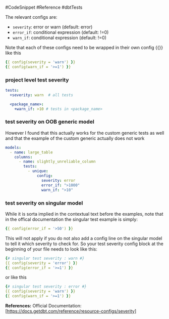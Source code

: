 #CodeSnippet #Reference 
#dbtTests 
 
The relevant configs are:

- `severity`: error or warn (default: error)
- `error_if`: conditional expression (default: !=0)
- `warn_if`: conditional expression (default: !=0)

Note that each of these configs need to be wrapped in their own config {{}} like this

```YAML
{{ config(severity = 'warn') }}
{{ config(warn_if = '>=1') }}
```
### project level test severity

```yaml
tests:
  +severity: warn  # all tests

  <package_name>:
    +warn_if: >10 # tests in <package_name>
```
### test severity on OOB generic model

However I found that this actually works for the custom generic tests as well and that the example of the custom generic actually does not work

```yml
models:
  - name: large_table
    columns:
      - name: slightly_unreliable_column
        tests:
          - unique:
              config:
                severity: error
                error_if: ">1000"
                warn_if: ">10"
```
### test severity on singular model

While it is sorta implied in the contextual text before the examples, note that in the offical documentation the singular test example is simply:

```yaml
{{ config(error_if = '>50') }}
```

This will not apply if you do not also add a config line on the singular model to tell it which severity to check for. So your test severity config block at the beginning of your file needs to look like this:
  
```yaml
{# singular test severity : warn #}
{{ config(severity = 'error') }}
{{ config(error_if = '>=1') }}
```

or like this 

```YAML 
{# singular test severity : error #}
{{ config(severity = 'warn') }}
{{ config(warn_if = '>=1') }}
```


**References:**
Official Documentation: [https://docs.getdbt.com/reference/resource-configs/severity]